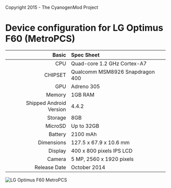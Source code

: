 Copyright 2015 - The CyanogenMod Project

Device configuration for LG Optimus F60 (MetroPCS)
===========================================

Basic   | Spec Sheet
-------:|:-------------------------
CPU     | Quad-core 1.2 GHz Cortex-A7
CHIPSET | Qualcomm MSM8926 Snapdragon 400
GPU     | Adreno 305
Memory  | 1GB RAM
Shipped Android Version | 4.4.2
Storage | 8GB
MicroSD | Up to 32GB
Battery | 2100 mAh
Dimensions | 127.5 x 67.9 x 10.6 mm
Display | 400 x 800 pixels IPS LCD
Camera  | 5 MP, 2560 x 1920 pixels
Release Date | October 2014


![LG Optimus F60 MetroPCS](http://mobileunlock24.com/976-thickbox_default/debloquer-lg-f60-d390n-d392-d393-ms395.jpg "LG Optimus F60 MetroPCS")
